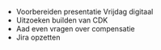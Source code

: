 - Voorbereiden presentatie Vrijdag digitaal
- Uitzoeken builden van CDK
- Aad even vragen over compensatie
- Jira opzetten